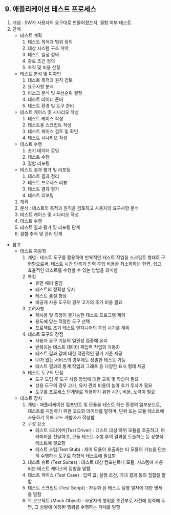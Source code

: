 ## 9. 애플리케이션 테스트 프로세스
1. 개념 : SW가 사용자의 요구대로 만들어졌는지, 결함 여부 테스트
2. 단계
   - 테스트 계획
     1. 테스트 목적과 범위 정의
     2. 대상 시스템 구조 파악
     3. 테스트 일정 정의
     4. 종료 조건 정의
     5. 조직 및 비용 산정
   - 테스트 분석 및 디자인
     1. 테스트 목적과 원칙 검토
     2. 요구사항 분석
     3. 리스크 분석 및 우선순위 결정
     4. 테스트 데이터 준비
     5. 테스트 환경 및 도구 준비
   - 테스트 케이스 및 시나리오 작성
     1. 테스트 케이스 작성
     2. 테스트용 스크립트 작성
     3. 테스트 케이스 검토 및 확인
     4. 테스트 시나리오 작성   
   - 테스트 수행
     1. 초기 데이터 로딩
     2. 테스트 수행
     3. 결함 리포팅   
   - 테스트 결과 평가 및 리포팅
     1. 테스트 결과 정리
     2. 테스트 프로세스 리뷰
     3. 테스트 결과 평가
     4. 테스트 리포팅   
   1. 계획
   2. 분석 : 테스트의 목적과 원칙을 검토하고 사용자의 요구사항 분석
   3. 테스트 케이스 및 시나리오 작성
   4. 테스트 수행
   5. 테스트 결과 평가 및 리포팅 단계
   6. 결함 추적 및 관리 단계
* 참고
  - 테스트 자동화
    1. 개념 : 테스트 도구를 활용하여 반복적인 테스트 작업을 스크립트 형태로 구현함으로써, 테스트 시간 단축과 인력 투입 비용을 최소화하는 한편, 쉽고 효율적인 테스트를 수행할 수 있는 방법을 의미함
    2. 특징
       - 휴먼 에러 줄임
       - 테스트의 정확성 유지
       - 테스트 품질 향상
       - 비공개 사용 도구의 경우 고가의 추가 비용 필요
    3. 고려사항
       - 재사용 및 측정이 불가능한 테스트 프로그램 제외
       - 용도에 맞는 적절한 도구 선택
       - 프로젝트 초기 테스트 엔지니어의 투입 시기를 계획
    4. 테스트 도구의 장점
       - 사용자 요구 기능의 일관성 검증에 유리
       - 반복되는 테스트 데이터 재입력 작업의 자동화
       - 테스트 결과 값에 대한 객관적인 평가 기준 제공
       - UI가 없는 서비스의 경우에도 정밀한 테스트 가능
       - 테스트 결과의 통계 작업과 그래프 등 다양한 표시 형태 제공
    5. 테스트 도구의 단점
       - 도구 도입 후 도구 사용 방법에 대한 교육 및 학습이 필요
       - 상용 도구의 경우 고가, 유지 관리 비용이 높아 추가 투자가 필요
       - 도구를 프로세스 단계별로 적용하기 위한 시간, 비용, 노력이 필요  
  - 테스트 장치
    1. 개념 : 애플리케이션 컴포넌트 및 모듈을 테스트 하는 환경의 일부분으로, 테스트를 지원하기 위한 코드와 데이터를 말하며, 단위 또는 모듈 테스트에 사용하기 위해 코드 개발자가 작성함
    2. 구성 요소
       - 테스트 드라이버(Test Driver) : 테스트 대상 하위 모듈을 호출하고, 파라미터를 전달하고, 모듈 테스트 수행 후의 결과를 도출하는 등 상향식 테스트에 필요함
       - 테스트 스텁(Test Stub) : 제어 모듈이 호출하는 타 모듈의 기능을 단순히 수행하는 도구로 하향식 테스트에 필요함
    3. 테스트 슈트 (Test Suites) : 테스트 대상 컴포넌트나 모듈, 시스템에 사용되는 테스트 케이스의 집합을 말함
    4. 테스트 케이스 (Test Case) : 입력 값, 실행 조건, 기대 결과 등의 집합을 말함
    5. 테스트 스크립트 (Test Script) : 자동화 된 테스트 실행 절차에 대한 명세를 말함
    6. 목 오브젝트 (Mock Object) : 사용자의 행위를 조건부로 사전에 입력해 두면, 그 상황에 예정된 행위를 수행하는 객체를 말함